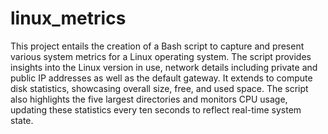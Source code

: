 # linux_metrics
This project entails the creation of a Bash script to capture and present various system metrics for a Linux operating system. The script provides insights into the Linux version in use, network details including private and public IP addresses as well as the default gateway. It extends to compute disk statistics, showcasing overall size, free, and used space. The script also highlights the five largest directories and monitors CPU usage, updating these statistics every ten seconds to reflect real-time system state.
